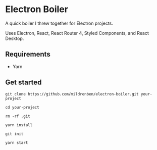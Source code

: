 # Electron Boiler

A quick boiler I threw together for Electron projects.

Uses Electron, React, React Router 4, Styled Components, and React Desktop.

## Requirements

- Yarn

## Get started

```
git clone https://github.com/mildrenben/electron-boiler.git your-project

cd your-project

rm -rf .git

yarn install

git init

yarn start
```